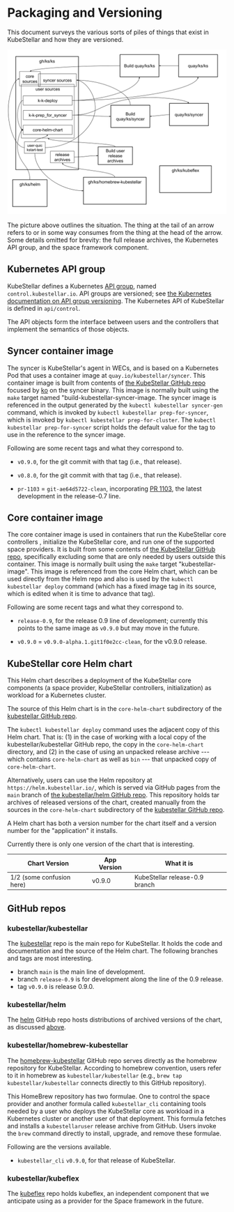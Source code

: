 # Packaging and Versioning

This document surveys the various sorts of piles of things that exist
in KubeStellar and how they are versioned.

![outline of things](KubeStellar-Versioned-and-Distributed-Things.svg)

The picture above outlines the situation. The thing at the tail of an
arrow refers to or in some way consumes from the thing at the head of
the arrow. Some details omitted for brevity: the full release
archives, the Kubernetes API group, and the space framework component.


## Kubernetes API group

KubeStellar defines a Kubernetes [API
group](https://kubernetes.io/docs/reference/using-api/#api-groups),
named `control.kubestellar.io`. API groups are versioned; see [the
Kubernetes documentation on API group
versioning](https://kubernetes.io/docs/reference/using-api/#api-versioning). The
Kubernetes API of KubeStellar is defined in `api/control`.

The API objects form the interface between users and the controllers
that implement the semantics of those objects.

## Syncer container image

The syncer is KubeStellar's agent in WECs, and is based on a
Kubernetes Pod that uses a container image at
`quay.io/kubestellar/syncer`. This container image is built from
contents of [the KubeStellar GitHub
repo](https://github.com/kubestellar/kubestellar) focused by
[ko](https://github.com/ko-build/ko) on the syncer binary. This image
is normally built using the `make` target named
"build-kubestellar-syncer-image. The syncer image is referenced in the
output generated by the `kubectl kubestellar syncer-gen` command,
which is invoked by `kubectl kubestellar prep-for-syncer`, which is
invoked by `kubectl kubestellar prep-for-cluster`. The `kubectl
kubestellar prep-for-syncer` script holds the default value for the
tag to use in the reference to the syncer image.

Following are some recent tags and what they correspond to.

- `v0.9.0`, for the git commit with that tag (i.e., that release).

- `v0.8.0`, for the git commit with that tag (i.e., that release).

- `pr-1103` = `git-ae64d5722-clean`, incorporating [PR
  1103](https://github.com/kubestellar/kubestellar/pull/1103), the
  latest development in the release-0.7 line.

## Core container image

The core container image is used in containers that run the KubeStellar core controllers
, initialize the KubeStellar core, and run one of the supported space providers. It is built from some
contents of [the KubeStellar GitHub
repo](https://github.com/kubestellar/kubestellar), specifically
excluding some that are only needed by users outside this
container. This image is normally built using the `make` target
"kubestellar-image". This image is referenced from the core Helm
chart, which can be used directly from the Helm repo and also is used
by the `kubectl kubestellar deploy` command (which has a fixed image
tag in its source, which is edited when it is time to advance that
tag).

Following are some recent tags and what they correspond to.

- `release-0.9`, for the release 0.9 line of development; currently
  this points to the same image as `v0.9.0`
  but may move in the future.

- `v0.9.0` = `v0.9.0-alpha.1.git1f0e2cc-clean`, for the v0.9.0 release.

## KubeStellar core Helm chart

This Helm chart describes a deployment of the KubeStellar core
components (a space provider, KubeStellar controllers, initialization) as
workload for a Kubernetes cluster.

The source of this Helm chart is in the `core-helm-chart` subdirectory
of the [kubestellar GitHub repo](#kubestellarkubestellar).

The `kubectl kubestellar deploy` command uses the adjacent copy of
this Helm chart. That is: (1) in the case of working with a local copy
of the kubestellar/kubestellar GitHub repo, the copy in the
`core-helm-chart` directory, and (2) in the case of using an unpacked
release archive --- which contains `core-helm-chart` as well as `bin`
--- that unpacked copy of `core-helm-chart`.

Alternatively, users can use the Helm repository at
`https://helm.kubestellar.io/`, which is served via GitHub pages from
the `main` branch of [the kubestellar/helm GitHub
repo](#kubestellarhelm). This repository holds tar archives of
released versions of the chart, created manually from the sources in
the `core-helm-chart` subdirectory of the [kubestellar GitHub
repo](#kubestellarkubestellar).

A Helm chart has both a version number for the chart itself and a
version number for the "application" it installs.

Currently there is only one version of the chart that is interesting.

| Chart Version | App Version | What it is |
| ------------- | ----------- | ---------- |
| 1/2 (some confusion here) |     v0.9.0  | KubeStellar release-0.9 branch |

## GitHub repos

### kubestellar/kubestellar

The [kubestellar](https://GitHub.com/kubestellar/kubestellar) repo is
the main repo for KubeStellar. It holds the code and documentation and
the source of the Helm chart. The following branches and tags are most
interesting.

- branch `main` is the main line of development.
- branch `release-0.9` is for development along the line of the 0.9 release.
- tag `v0.9.0` is release 0.9.0.

### kubestellar/helm

The [helm](https://GitHub.com/kubestellar/helm) GitHub repo hosts
distributions of archived versions of the chart, as discussed
[above](#kubestellar-core-helm-chart).

### kubestellar/homebrew-kubestellar

The
[homebrew-kubestellar](https://GitHub.com/kubestellar/homebrew-kubestellar)
GitHub repo serves directly as the homebrew repository for
KubeStellar. According to homebrew convention, users refer to it in
homebrew as `kubestellar/kubestellar` (e.g., `brew tap
kubestellar/kubestellar` connects directly to this GitHub repository).

This HomeBrew repository has two formulae.  One to control the space
provider and another formula called `kubestellar_cli` containing tools needed by a
user who deploys the KubeStellar core as workload in a Kubernetes
cluster or another user of that deployment. This formula fetches and
installs a `kubestellaruser` release archive from GitHub. Users invoke
the `brew` command directly to install, upgrade, and remove these
formulae.

Following are the versions available.

- `kubestellar_cli` `v0.9.0`, for that release of KubeStellar.

### kubestellar/kubeflex

The [kubeflex](https://GitHub.com/kubestellar/kubeflex) repo holds
kubeflex, an independent component that we anticipate using as a
provider for the Space framework in the future.
